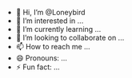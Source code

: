- 👋 Hi, I’m @Loneybird
- 👀 I’m interested in ...
- 🌱 I’m currently learning ...
- 💞️ I’m looking to collaborate on ...
- 📫 How to reach me ...
- 😄 Pronouns: ...
- ⚡ Fun fact: ...

<!---
Loneybird/Loneybird is a ✨ special ✨ repository because its `README.md` (this file) appears on your GitHub profile.
You can click the Preview link to take a look at your changes.
--->
